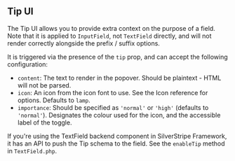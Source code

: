 ## Tip UI

The Tip UI allows you to provide extra context on the purpose of a field. Note that it is applied to `InputField`, not
`TextField` directly, and will not render correctly alongside the prefix / suffix options.

It is triggered via the presence of the `tip` prop, and can accept the following configuration:

- `content`: The text to render in the popover. Should be plaintext - HTML will not be parsed.
- `icon`: An icon from the icon font to use. See the Icon reference for options. Defaults to `lamp`.
- `importance`: Should be specified as `'normal'` or `'high'` (defaults to `'normal'`). Designates the colour used for
   the icon, and the accessible label of the toggle. 

If you're using the TextField backend component in SilverStripe Framework, it has an API to push the Tip schema to the
field. See the `enableTip` method in `TextField.php`.
